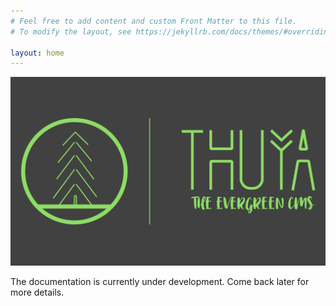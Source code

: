 ```yaml
---
# Feel free to add content and custom Front Matter to this file.
# To modify the layout, see https://jekyllrb.com/docs/themes/#overriding-theme-defaults

layout: home
---
```


![Thuya CMS full logo](/assets/logo_full.png)

The documentation is currently under development. Come back later for more details.